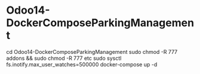 # Odoo14-DockerComposeParkingManagement

cd Odoo14-DockerComposeParkingManagement
sudo chmod -R 777 addons && sudo chmod -R 777 etc
sudo sysctl fs.inotify.max_user_watches=500000
docker-compose up -d
